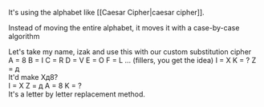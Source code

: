 It's using the alphabet like [[Caesar Cipher|caesar cipher]].

Instead of moving the entire alphabet, it moves it with a case-by-case algorithm

Let's take my name, izak and use this with our custom substitution cipher
<br>
A = 8
B = I
C = R
D = V
E = O
F = L
... (fillers, you get the idea)
I = X
K = ?
Z = д
<br>
It'd make Xд8?
<br>
I = X
Z = д
A = 8
K = ?
<br>
It's a letter by letter replacement method.